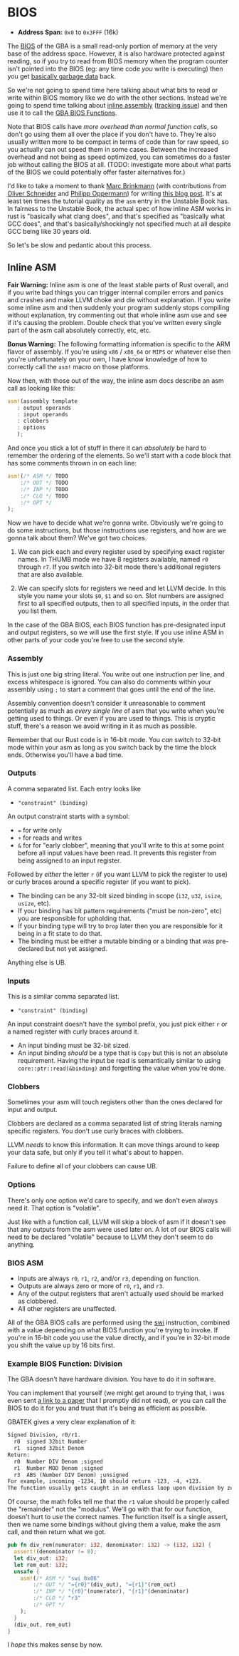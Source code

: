 # BIOS

* **Address Span:** `0x0` to `0x3FFF` (16k)

The [BIOS](https://en.wikipedia.org/wiki/BIOS) of the GBA is a small read-only
portion of memory at the very base of the address space. However, it is also
hardware protected against reading, so if you try to read from BIOS memory when
the program counter isn't pointed into the BIOS (eg: any time code _you_ write
is executing) then you get [basically garbage
data](https://problemkaputt.de/gbatek.htm#gbaunpredictablethings) back.

So we're not going to spend time here talking about what bits to read or write
within BIOS memory like we do with the other sections. Instead we're going to
spend time talking about [inline
assembly](https://doc.rust-lang.org/unstable-book/language-features/asm.html)
([tracking issue](https://github.com/rust-lang/rust/issues/29722)) and then use
it to call the [GBA BIOS
Functions](https://problemkaputt.de/gbatek.htm#biosfunctions).

Note that BIOS calls have _more overhead than normal function calls_, so don't
go using them all over the place if you don't have to. They're also usually
written more to be compact in terms of code than for raw speed, so you actually
can out speed them in some cases. Between the increased overhead and not being
as speed optimized, you can sometimes do a faster job without calling the BIOS
at all. (TODO: investigate more about  what parts of the BIOS we could
potentially offer faster alternatives for.)

I'd like to take a moment to thank [Marc Brinkmann](https://github.com/mbr)
(with contributions from [Oliver Schneider](https://github.com/oli-obk) and
[Philipp Oppermann](https://github.com/phil-opp)) for writing [this blog
post](http://embed.rs/articles/2016/arm-inline-assembly-rust/). It's at least
ten times the tutorial quality as the `asm` entry in the Unstable Book has. In
fairness to the Unstable Book, the actual spec of how inline ASM works in rust
is "basically what clang does", and that's specified as "basically what GCC
does", and that's basically/shockingly not specified much at all despite GCC
being like 30 years old.

So let's be slow and pedantic about this process.

## Inline ASM

**Fair Warning:** Inline asm is one of the least stable parts of Rust overall,
and if you write bad things you can trigger internal compiler errors and panics
and crashes and make LLVM choke and die without explanation. If you write some
inline asm and then suddenly your program suddenly stops compiling without
explanation, try commenting out that whole inline asm use and see if it's
causing the problem. Double check that you've written every single part of the
asm call absolutely correctly, etc, etc.

**Bonus Warning:** The following formatting information is specific to the ARM
flavor of assembly. If you're using `x86` / `x86_64` or `MIPS` or whatever else
then you're unfortunately on your own, I have know knowledge of how to correctly
call the `asm!` macro on those platforms.

Now then, with those out of the way, the inline asm docs describe an asm call as
looking like this:

```rust
asm!(assembly template
   : output operands
   : input operands
   : clobbers
   : options
   );
```

And once you stick a lot of stuff in there it can _absolutely_ be hard to
remember the ordering of the elements. So we'll start with a code block that
has some comments thrown in on each line:

```rust
asm!(/* ASM */ TODO
    :/* OUT */ TODO
    :/* INP */ TODO
    :/* CLO */ TODO
    :/* OPT */
);
```

Now we have to decide what we're gonna write. Obviously we're going to do some
instructions, but those instructions use registers, and how are we gonna talk
about them? We've got two choices.

1) We can pick each and every register used by specifying exact register names.
   In THUMB mode we have 8 registers available, named `r0` through `r7`. If you
   switch into 32-bit mode there's additional registers that are also available.

2) We can specify slots for registers we need and let LLVM decide. In this style
   you name your slots `$0`, `$1` and so on. Slot numbers are assigned first to
   all specified outputs, then to all specified inputs, in the order that you
   list them.

In the case of the GBA BIOS, each BIOS function has pre-designated input and
output registers, so we will use the first style. If you use inline ASM in other
parts of your code you're free to use the second style.

### Assembly

This is just one big string literal. You write out one instruction per line, and
excess whitespace is ignored. You can also do comments within your assembly
using `;` to start a comment that goes until the end of the line.

Assembly convention doesn't consider it unreasonable to comment potentially as
much as _every single line_ of asm that you write when you're getting used to
things. Or even if you are used to things. This is cryptic stuff, there's a
reason we avoid writing in it as much as possible.

Remember that our Rust code is in 16-bit mode. You _can_ switch to 32-bit mode
within your asm as long as you switch back by the time the block ends. Otherwise
you'll have a bad time.

### Outputs

A comma separated list. Each entry looks like

* `"constraint" (binding)`

An output constraint starts with a symbol:

* `=` for write only
* `+` for reads and writes
* `&` for for "early clobber", meaning that you'll write to this at some point
  before all input values have been read. It prevents this register from being
  assigned to an input register.

Followed by _either_ the letter `r` (if you want LLVM to pick the register to
use) or curly braces around a specific register (if you want to pick).

* The binding can be any 32-bit sized binding in scope (`i32`, `u32`, `isize`,
  `usize`, etc).
* If your binding has bit pattern requirements ("must be non-zero", etc) you are
  responsible for upholding that.
* If your binding type will try to `Drop` later then you are responsible for it
  being in a fit state to do that.
* The binding must be either a mutable binding or a binding that was
  pre-declared but not yet assigned.

Anything else is UB.

### Inputs

This is a similar comma separated list.

* `"constraint" (binding)`

An input constraint doesn't have the symbol prefix, you just pick either `r` or
a named register with curly braces around it.

* An input binding must be 32-bit sized.
* An input binding _should_ be a type that is `Copy` but this is not an absolute
  requirement. Having the input be read is semantically similar to using
  `core::ptr::read(&binding)` and forgetting the value when you're done.

### Clobbers

Sometimes your asm will touch registers other than the ones declared for input
and output. 

Clobbers are declared as a comma separated list of string literals naming
specific registers. You don't use curly braces with clobbers.

LLVM _needs_ to know this information. It can move things around to keep your
data safe, but only if you tell it what's about to happen.

Failure to define all of your clobbers can cause UB.

### Options

There's only one option we'd care to specify, and we don't even always need it.
That option is "volatile".

Just like with a function call, LLVM will skip a block of asm if it doesn't see
that any outputs from the asm were used later on. A lot of our BIOS calls will
need to be declared "volatile" because to LLVM they don't seem to do anything.

### BIOS ASM

* Inputs are always `r0`, `r1`, `r2`, and/or `r3`, depending on function.
* Outputs are always zero or more of `r0`, `r1`, and `r3`.
* Any of the output registers that aren't actually used should be marked as
  clobbered.
* All other registers are unaffected.

All of the GBA BIOS calls are performed using the
[swi](http://infocenter.arm.com/help/index.jsp?topic=/com.arm.doc.dui0068b/BABFCEEG.html)
instruction, combined with a value depending on what BIOS function you're trying
to invoke. If you're in 16-bit code you use the value directly, and if you're in
32-bit mode you shift the value up by 16 bits first.

### Example BIOS Function: Division

The GBA doesn't have hardware division. You have to do it in software.

You can implement that yourself (we might get around to trying that, i was even
sent [a link to a
paper](https://www.microsoft.com/en-us/research/wp-content/uploads/2008/08/tr-2008-141.pdf)
that I promptly did not read), or you can call the BIOS to do it for you and
trust that it's being as efficient as possible.

GBATEK gives a very clear explanation of it:

```txt
Signed Division, r0/r1.
  r0  signed 32bit Number
  r1  signed 32bit Denom
Return:
  r0  Number DIV Denom ;signed
  r1  Number MOD Denom ;signed
  r3  ABS (Number DIV Denom) ;unsigned
For example, incoming -1234, 10 should return -123, -4, +123.
The function usually gets caught in an endless loop upon division by zero.
```

Of course, the math folks tell me that the `r1` value should be properly called
the "remainder" not the "modulus". We'll go with that for our function, doesn't
hurt to use the correct names. The function itself is a single assert, then we
name some bindings without giving them a value, make the asm call, and then
return what we got.

```rust
pub fn div_rem(numerator: i32, denominator: i32) -> (i32, i32) {
  assert!(denominator != 0);
  let div_out: i32;
  let rem_out: i32;
  unsafe {
    asm!(/* ASM */ "swi 0x06"
        :/* OUT */ "={r0}"(div_out), "={r1}"(rem_out)
        :/* INP */ "{r0}"(numerator), "{r1}"(denominator)
        :/* CLO */ "r3"
        :/* OPT */
    );
  }
  (div_out, rem_out)
}
```

I _hope_ this makes sense by now.

